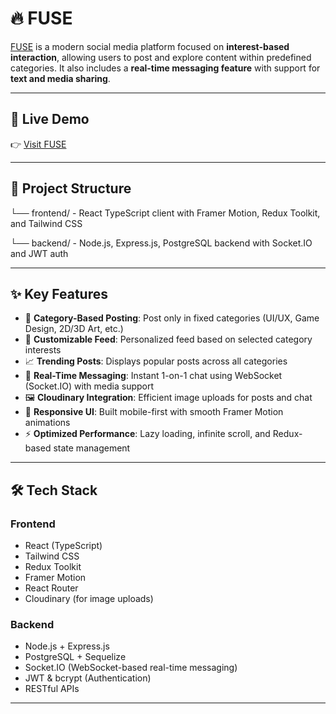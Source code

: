 # 🔥 FUSE

[FUSE](https://fuse-phi.vercel.app/) is a modern social media platform focused on **interest-based interaction**, allowing users to post and explore content within predefined categories. It also includes a **real-time messaging feature** with support for **text and media sharing**.

---

## 🚀 Live Demo

👉 [Visit FUSE](https://fuse-phi.vercel.app/)

---

## 📁 Project Structure

└── frontend/ - React TypeScript client with Framer Motion, Redux Toolkit, and Tailwind CSS

└── backend/  - Node.js, Express.js, PostgreSQL backend with Socket.IO and JWT auth

---

## ✨ Key Features

- 📂 **Category-Based Posting**: Post only in fixed categories (UI/UX, Game Design, 2D/3D Art, etc.)
- 🎯 **Customizable Feed**: Personalized feed based on selected category interests
- 📈 **Trending Posts**: Displays popular posts across all categories
- 💬 **Real-Time Messaging**: Instant 1-on-1 chat using WebSocket (Socket.IO) with media support
- 🖼️ **Cloudinary Integration**: Efficient image uploads for posts and chat
- 📱 **Responsive UI**: Built mobile-first with smooth Framer Motion animations
- ⚡ **Optimized Performance**: Lazy loading, infinite scroll, and Redux-based state management

---

## 🛠️ Tech Stack

### Frontend
- React (TypeScript)
- Tailwind CSS
- Redux Toolkit
- Framer Motion
- React Router
- Cloudinary (for image uploads)

### Backend
- Node.js + Express.js
- PostgreSQL + Sequelize
- Socket.IO (WebSocket-based real-time messaging)
- JWT & bcrypt (Authentication)
- RESTful APIs

---
